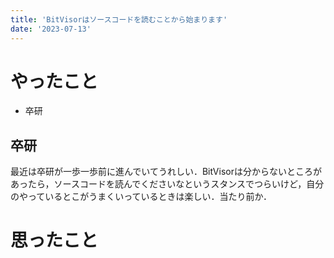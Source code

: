 ```yaml
---
title: 'BitVisorはソースコードを読むことから始まります'
date: '2023-07-13'
---
```


# やったこと

- 卒研

## 卒研


最近は卒研が一歩一歩前に進んでいてうれしい．BitVisorは分からないところがあったら，ソースコードを読んでくださいなというスタンスでつらいけど，自分のやっているとこがうまくいっているときは楽しい．当たり前か．


# 思ったこと

